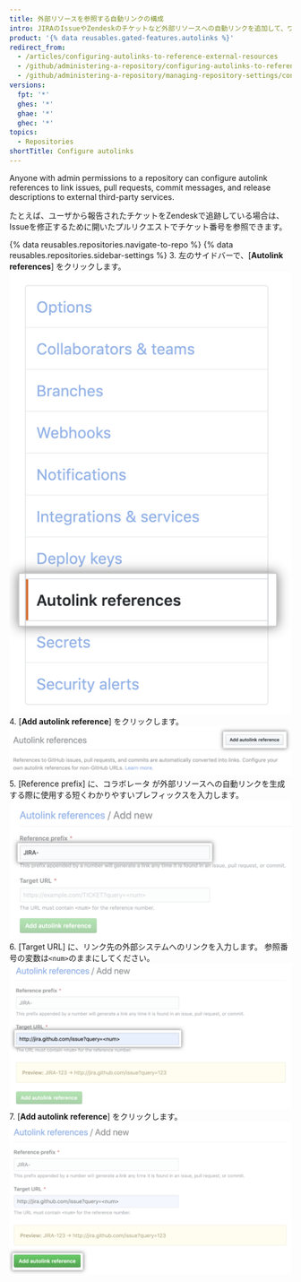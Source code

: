```yaml
---
title: 外部リソースを参照する自動リンクの構成
intro: JIRAのIssueやZendeskのチケットなど外部リソースへの自動リンクを追加して、ワークフローをスムーズにすることができます。
product: '{% data reusables.gated-features.autolinks %}'
redirect_from:
  - /articles/configuring-autolinks-to-reference-external-resources
  - /github/administering-a-repository/configuring-autolinks-to-reference-external-resources
  - /github/administering-a-repository/managing-repository-settings/configuring-autolinks-to-reference-external-resources
versions:
  fpt: '*'
  ghes: '*'
  ghae: '*'
  ghec: '*'
topics:
  - Repositories
shortTitle: Configure autolinks
---
```


Anyone with admin permissions to a repository can configure autolink references to link issues, pull requests, commit messages, and release descriptions to external third-party services.

たとえば、ユーザから報告されたチケットをZendeskで追跡している場合は、Issueを修正するために開いたプルリクエストでチケット番号を参照できます。

{% data reusables.repositories.navigate-to-repo %}
{% data reusables.repositories.sidebar-settings %}
3. 左のサイドバーで、[**Autolink references**] をクリックします。 ![左サイドバーの [Autolink references] タブ](/assets/images/help/repository/autolink-references-tab.png)
4. [**Add autolink reference**] をクリックします。 ![自動リンクの参照情報を入力するボタン](/assets/images/help/repository/add-autolink-reference-details.png)
5. [Reference prefix] に、コラボレータ が外部リソースへの自動リンクを生成する際に使用する短くわかりやすいプレフィックスを入力します。 ![外部システムの略語を入力するフィールド](/assets/images/help/repository/add-reference-prefix-field.png)
6. [Target URL] に、リンク先の外部システムへのリンクを入力します。 参照番号の変数は`<num>`のままにしてください。 ![外部システムへのURLを入力するフィールド](/assets/images/help/repository/add-target-url-field.png)
7. [**Add autolink reference**] をクリックします。 ![自動リンクの参照を追加するボタン](/assets/images/help/repository/add-autolink-reference.png)

